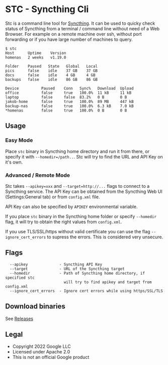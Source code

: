 # STC - Syncthing Cli

Stc is a command line tool for [Syncthing](https://syncthing.net/).
It can be used to quicky check status of Syncthing from a terminal / command line
without need of a Web Browser. For example on a remote machine over ssh, without port
forwarding or if you have large number of machines to query.

```
$ stc
Host      Uptime    Version
homenas   2 weeks   v1.19.0

Folder    Paused   State   Global   Local
pics      false    idle    37 GB    37 GB
docs      false    idle    4 GB     4 GB
backups   false    idle    86 GB    86 GB

Device          Paused    Conn   Sync%   Download  Upload
office          false     true   100.0%  11 kB     11 kB
laptop          false     false  83.2%   0 B       0 B
jakob-home      false     true   100.0%  89 MB     447 kB
backup-nas      false     true   100.0%  6.3 kB    7.0 kB
*homenas        false     true   100.0%  0 B       0 B
```

## Usage

### Easy Mode

Place `stc` binary in Syncthing home directory and run it from there, or
specify it with `--homedir=/path..`. Stc will try to find the URL and API
Key on it's own.

### Advanced / Remote Mode

Stc takes `--apikey=xxx` and `--target=http://...` flags to connect to a
Syncthing service. The API Key can be obtained from the Syncthing Web UI
(Settings:General tab) or from `config.xml` file.

API Key can also be specified by `APIKEY` environmental variable.

If you place `stc` binary in the Syncthing home folder or specify `--homedir`
flag, it will try to obtain the right values from `config.xml`.

If you use TLS/SSL/https without valid certificate you can use the flag
`--ignore_cert_errors` to supress the errors. This is considered very unsecure.

## Flags

```text
  --apikey              - Syncthing API Key
  --target              - URL of the Syncthing target
  --homedir             - Path of Syncthing home directory, if specified stc
                          will try to find apikey and target from config.xml
  --ignore_cert_errors  - Ignore cert errors while using https/SSL/TLS
```

## Download binaries

See [Releases](https://github.com/tenox7/stc/releases)

## Legal

* Copyright 2022 Google LLC
* Licensed under Apache 2.0
* This is not an official Google product
